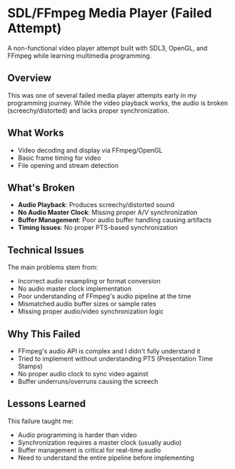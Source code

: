 # SDL/FFmpeg Media Player (Failed Attempt)
A non-functional video player attempt built with SDL3, OpenGL, and FFmpeg while learning multimedia programming.

## Overview
This was one of several failed media player attempts early in my programming journey. While the video playback works, the audio is broken (screechy/distorted) and lacks proper synchronization.

## What Works
- Video decoding and display via FFmpeg/OpenGL
- Basic frame timing for video
- File opening and stream detection

## What's Broken
- **Audio Playback**: Produces screechy/distorted sound
- **No Audio Master Clock**: Missing proper A/V synchronization
- **Buffer Management**: Poor audio buffer handling causing artifacts
- **Timing Issues**: No proper PTS-based synchronization

## Technical Issues
The main problems stem from:
- Incorrect audio resampling or format conversion
- No audio master clock implementation
- Poor understanding of FFmpeg's audio pipeline at the time
- Mismatched audio buffer sizes or sample rates
- Missing proper audio/video synchronization logic

## Why This Failed
- FFmpeg's audio API is complex and I didn't fully understand it
- Tried to implement without understanding PTS (Presentation Time Stamps)
- No proper audio clock to sync video against
- Buffer underruns/overruns causing the screech

## Lessons Learned
This failure taught me:
- Audio programming is harder than video
- Synchronization requires a master clock (usually audio)
- Buffer management is critical for real-time audio
- Need to understand the entire pipeline before implementing
